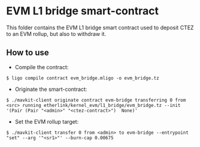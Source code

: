 # EVM L1 bridge smart-contract

This folder contains the EVM L1 bridge smart contract used to deposit CTEZ to
an EVM rollup, but also to withdraw it.

## How to use

- Compile the contract:
```
$ ligo compile contract evm_bridge.mligo -o evm_bridge.tz
```
- Originate the smart-contract:
```
$ ./mavkit-client originate contract evm-bridge transferring 0 from <src> running etherlink/kernel_evm/l1_bridge/evm_bridge.tz --init '(Pair (Pair "<admin>" "<ctez-contract>")  None)'
```
- Set the EVM rollup target:
```
$ ./mavkit-client transfer 0 from <admin> to evm-bridge --entrypoint "set" --arg '"<sr1>"' --burn-cap 0.00675
```
